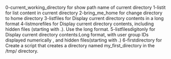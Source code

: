 0-current_working_directory for show path name of current directory
1-listit for list content in current directory
2-bring_me_home for change directory to home directory
3-listfiles for Display current directory contents in a long format
4-listmorefiles for Display current directory contents, including hidden files (starting with .). Use the long format.
5-listfilesdigitonly for Display current directory contents:Long format, with user group IDs displayed numerically , and hidden files(starting with .)
6-firstdirectory for Create a script that creates a directory named my_first_directory in the /tmp/ directory.
